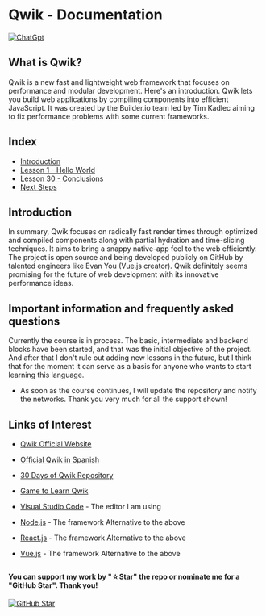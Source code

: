 # Qwik - Documentation

[![ChatGpt](https://img.shields.io/badge/ChatGPT-GPT--4-7CF178?style=for-the-badge&logo=openai&logoColor=white&labelColor=101010)](https://platform.openai.com)

## What is Qwik?

Qwik is a new fast and lightweight web framework that focuses on performance and modular development. Here's an introduction. Qwik lets you build web applications by compiling components into efficient JavaScript. It was created by the Builder.io team led by Tim Kadlec aiming to fix performance problems with some current frameworks.

## Index

* [Introduction](Introduction)
* [Lesson 1 - Hello World](Hello-World)
* [Lesson 30 - Conclusions](Conclusions)
* [Next Steps](Next-Steps)

## Introduction

In summary, Qwik focuses on radically fast render times through optimized and compiled components along with partial hydration and time-slicing techniques. It aims to bring a snappy native-app feel to the web efficiently. The project is open source and being developed publicly on GitHub by talented engineers like Evan You (Vue.js creator). Qwik definitely seems promising for the future of web development with its innovative performance ideas.

## Important information and frequently asked questions

Currently the course is in process. The basic, intermediate and backend blocks have been started, and that was the initial objective of the project. And after that I don't rule out adding new lessons in the future, but I think that for the moment it can serve as a basis for anyone who wants to start learning this language.

* As soon as the course continues, I will update the repository and notify the networks.
Thank you very much for all the support shown!

## Links of Interest

* [Qwik Official Website](https://qwik.builder.io/)

* [Official Qwik in Spanish](https://qwik.builder.io/docs/)

* [30 Days of Qwik Repository](https://github.com/qwikifiers/qwik-ui)

* [Game to Learn Qwik](https://qwik.builder.io/tutorial/welcome/overview/)

* [Visual Studio Code](https://code.visualstudio.com/) - The editor I am using

* [Node.js](https://nodejs.org/en) - The framework Alternative to the above

* [React.js](https://es.react.dev/) - The framework Alternative to the above

* [Vue.js](https://vuejs.org/) - The framework Alternative to the above

##

#### You can support my work by "☆Star" the repo or nominate me for a "GitHub Star". Thank you!

[![GitHub Star](https://img.shields.io/badge/GitHub-Nominar_a_star-yellow?style=for-the-badge&logo=github&logoColor=white&labelColor=101010)](https://stars.github.com/nominate/)
